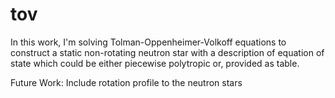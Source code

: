 # tov

In this work, I'm solving Tolman-Oppenheimer-Volkoff equations to construct a static non-rotating neutron star with a description of equation of state which could be either piecewise polytropic or, provided as table. 

Future Work:
Include rotation profile to the neutron stars
